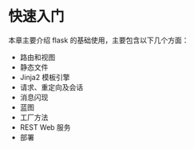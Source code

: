 # 快速入门

本章主要介绍 flask 的基础使用，主要包含以下几个方面：

- 路由和视图
- 静态文件
- Jinja2 模板引擎
- 请求、重定向及会话
- 消息闪现
- 蓝图
- 工厂方法
- REST Web 服务
- 部署

